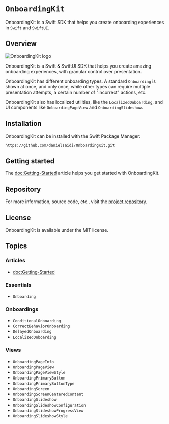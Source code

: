 # ``OnboardingKit``

OnboardingKit is a Swift SDK that helps you create onboarding experiences in `Swift` and `SwiftUI`.



## Overview

![OnboardingKit logo](Logo.png)

OnboardingKit is a Swift & SwiftUI SDK that helps you create amazing onboarding experiences, with granular control over presentation.

OnboardingKit has different onboarding types. A standard ``Onboarding`` is shown at once, and only once, while other types can require multiple presentation attempts, a certain number of "incorrect" actions, etc.

OnboardingKit also has localized utilities, like the ``LocalizedOnboarding``, and UI components like ``OnboardingPageView`` and ``OnboardingSlideshow``.



## Installation

OnboardingKit can be installed with the Swift Package Manager:

```
https://github.com/danielsaidi/OnboardingKit.git
```



## Getting started

The <doc:Getting-Started> article helps you get started with OnboardingKit.



## Repository

For more information, source code, etc., visit the [project repository](https://github.com/danielsaidi/OnboardingKit).



## License

OnboardingKit is available under the MIT license.



## Topics

### Articles

- <doc:Getting-Started>

### Essentials

- ``Onboarding``

### Onboardings

- ``ConditionalOnboarding``
- ``CorrectBehaviorOnboarding``
- ``DelayedOnboarding``
- ``LocalizedOnboarding``

### Views

- ``OnboardingPageInfo``
- ``OnboardingPageView``
- ``OnboardingPageViewStyle``
- ``OnboardingPrimaryButton``
- ``OnboardingPrimaryButtonType``
- ``OnboardingScreen``
- ``OnboardingScreenCenteredContent``
- ``OnboardingSlideshow``
- ``OnboardingSlideshowConfiguration``
- ``OnboardingSlideshowProgressView``
- ``OnboardingSlideshowStyle``
